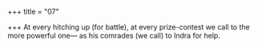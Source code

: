+++
title = "07"

+++
At every hitching up (for battle), at every prize-contest we call to the  more powerful one—
as his comrades (we call) to Indra for help.